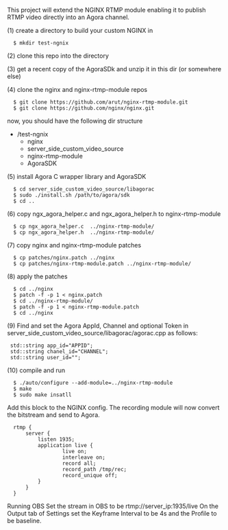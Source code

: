This project will extend the NGINX RTMP module enabling it to publish RTMP video directly into an Agora channel.


(1) create a directory to build your custom NGINX in

      $ mkdir test-ngnix

(2) clone this repo into the directory

(3) get a recent copy of the AgoraSDk and unzip it in this dir (or somewhere else)

(4) clone the nginx and nginx-rtmp-module repos

      $ git clone https://github.com/arut/nginx-rtmp-module.git
      $ git clone https://github.com/nginx/nginx.git 

   now, you should have the following dir structure
   + /test-ngnix
      + nginx
      + server_side_custom_video_source
      + nginx-rtmp-module
      + AgoraSDK

(5) install Agora C wrapper library and AgoraSDK

      $ cd server_side_custom_video_source/libagorac
      $ sudo ./install.sh /path/to/agora/sdk
      $ cd ..

(6) copy ngx_agora_helper.c and  ngx_agora_helper.h to nginx-rtmp-module

      $ cp ngx_agora_helper.c  ../nginx-rtmp-module/
      $ cp ngx_agora_helper.h  ../nginx-rtmp-module/
   
(7) copy nginx and nginx-rtmp-module patches

      $ cp patches/nginx.patch ../nginx
      $ cp patches/nginx-rtmp-module.patch ../nginx-rtmp-module/

(8) apply the patches 

      $ cd ../nginx
      $ patch -f -p 1 < nginx.patch
      $ cd ../nginx-rtmp-module/
      $ patch -f -p 1 < nginx-rtmp-module.patch
      $ cd ../nginx

(9) Find and set the Agora AppId, Channel and optional Token in server_side_custom_video_source/libagorac/agorac.cpp as follows:

     std::string app_id="APPID";
     std::string chanel_id="CHANNEL";
     std::string user_id="";

(10) compile and run

      $ ./auto/configure --add-module=../nginx-rtmp-module 
      $ make 
      $ sudo make insatll
   

Add this block to the NGINX config. The recording module will now convert the bitstream and send to Agora.

      rtmp {
          server {
              listen 1935;
              application live {
                      live on;
                      interleave on;
                      record all;
                      record_path /tmp/rec;
                      record_unique off;
              }
          }
      }

Running OBS
      Set the stream in OBS to be rtmp://server_ip:1935/live
      On the Output tab of Settings set the Keyframe Interval to be 4s and the Profile to be baseline.
